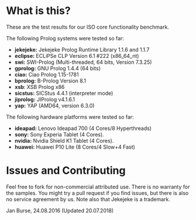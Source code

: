 # What is this?

These are the test results for our ISO core functionality benchmark.

The following Prolog systems were tested so far:
- **jekejeke:** Jekejeke Prolog Runtime Library 1.1.6 and 1.1.7
- **eclipse:** ECLiPSe CLP Version 6.1 #222 (x86_64_nt)
- **swi:** SWI-Prolog (Multi-threaded, 64 bits, Version 7.3.25)
- **gprolog:** GNU Prolog 1.4.4 (64 bits)
- **ciao:** Ciao Prolog 1.15-1781
- **bprolog:** B-Prolog Version 8.1
- **xsb**: XSB Prolog x86
- **sicstus:** SICStus 4.4.1 (interpreter mode)
- **jiprolog:** JIProlog v4.1.6.1
- **yap:** YAP (AMD64, version 6.3.0)

The following hardware platforms were tested so far:
- **ideapad:** Lenovo Ideapad 700 (4 Cores/8 Hyperthreads)
- **sony:** Sony Experia Tablet (4 Cores).
- **nvidia:** Nvidia Shield K1 Tablet (4 Cores).
- **huawei:** Huawei P10 Lite (8 Cores/4 Slow+4 Fast)

# Issues and Contributing

Feel free to fork for non-commercial attributed use. There
is no warranty for the samples. You might try a pull
request if you find issues, but there is also no service
agreement by us. Note also that Jekejeke is a trademark.

Jan Burse, 24.08.2016 (Updated 20.07.2018)